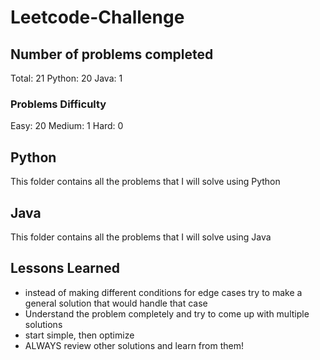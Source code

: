 # Leetcode-Challenge

## Number of problems completed
Total: 21
Python: 20
Java: 1  

### Problems Difficulty
Easy: 20
Medium: 1
Hard: 0

## Python
This folder contains all the problems that I will solve using Python

## Java
This folder contains all the problems that I will solve using Java

## Lessons Learned

* instead of making different conditions for edge cases try to make a general solution that would handle that case
* Understand the problem completely and try to come up with multiple solutions  
* start simple, then optimize  
* ALWAYS review other solutions and learn from them!  
